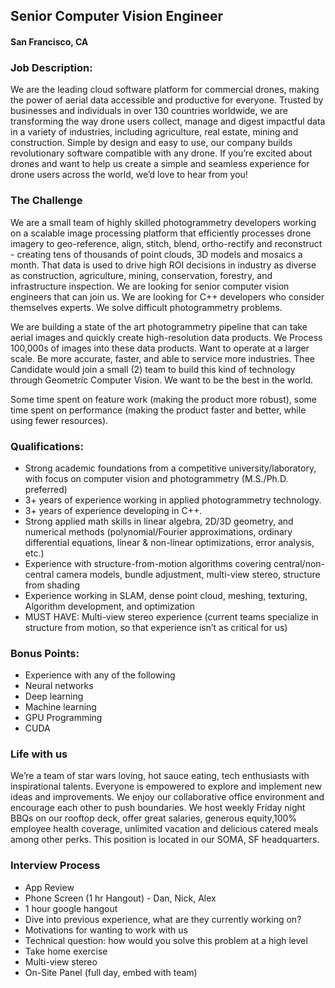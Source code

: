 ## Senior Computer Vision Engineer
#### San Francisco, CA

### Job Description:
We are the leading cloud software platform for commercial drones, making the power of aerial data accessible and productive for everyone. Trusted by businesses and individuals in over 130 countries worldwide, we are transforming the way drone users collect, manage and digest impactful data in a variety of industries, including agriculture, real estate, mining and construction. Simple by design and easy to use, our company builds revolutionary software compatible with any drone. If you’re excited about drones and want to help us create a simple and seamless experience for drone users across the world, we’d love to hear from you!

### The Challenge
We are a small team of highly skilled photogrammetry developers working on a scalable image processing platform that efficiently processes drone imagery to geo-reference, align, stitch, blend, ortho-rectify and reconstruct - creating tens of thousands of point clouds, 3D models and mosaics a month. That data is used to drive high ROI decisions in industry as diverse as construction, agriculture, mining, conservation, forestry, and infrastructure inspection. We are looking for senior computer vision engineers that can join us. We are looking for C++ developers who consider themselves experts. We solve difficult photogrammetry problems.

We are building a state of the art photogrammetry pipeline that can take aerial images and quickly create high-resolution data products. We Process 100,000s of images into these data products. Want to operate at a larger scale. Be more accurate, faster, and able to service more industries. Thee Candidate would join a small (2) team to build this kind of technology through Geometric Computer Vision. We want to be the best in the world.

Some time spent on feature work (making the product more robust), some time spent on performance (making the product faster and better, while using fewer resources).

### Qualifications:
+	Strong academic foundations from a competitive university/laboratory, with focus on computer vision and photogrammetry (M.S./Ph.D. preferred)
+	3+ years of experience working in applied photogrammetry technology.
+	3+ years of experience developing in C++.
+	Strong applied math skills in linear algebra, 2D/3D geometry, and numerical methods (polynomial/Fourier approximations, ordinary differential equations, linear & non-linear optimizations, error analysis, etc.)
+	Experience with structure-from-motion algorithms covering central/non-central camera models, bundle adjustment, multi-view stereo, structure from shading
+	Experience working in SLAM, dense point cloud, meshing, texturing, Algorithm development, and optimization
+	MUST HAVE: Multi-view stereo experience (current teams specialize in structure from motion, so that experience isn’t as critical for us)

### Bonus Points:
+	Experience with any of the following
  + Neural networks
  + Deep learning
  + Machine learning
  + GPU Programming
  + CUDA

### Life with us
We’re a team of star wars loving, hot sauce eating, tech enthusiasts with inspirational talents. Everyone is empowered to explore and implement new ideas and improvements. We enjoy our collaborative office environment and encourage each other to push boundaries. We host weekly Friday night BBQs on our rooftop deck, offer great salaries, generous equity,100% employee health coverage, unlimited vacation and delicious catered meals among other perks. This position is located in our SOMA, SF headquarters.

### Interview Process
+	App Review
+	Phone Screen (1 hr Hangout) - Dan, Nick, Alex
  + 1 hour google hangout
  + Dive into previous experience, what are they currently working on?
  + Motivations for wanting to work with us
  + Technical question: how would you solve this problem at a high level
+	Take home exercise
  + Multi-view stereo
+	On-Site Panel (full day, embed with team)
